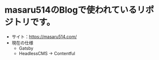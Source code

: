 # masaru514のBlogで使われているリポジトリです。
- サイト：https://masaru514.com/
- 現在の仕様
  - Gatsby
  - HeadlessCMS → Contentful

